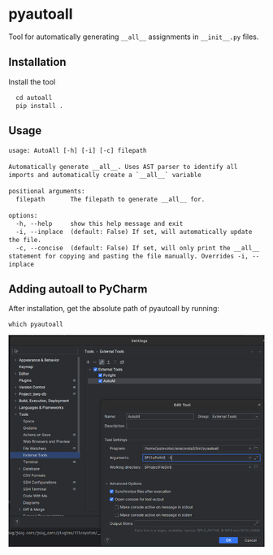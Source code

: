 # pyautoall

Tool for automatically generating `__all__` assignments
in `__init__.py` files.

## Installation

Install the tool

```shell
  cd autoall
  pip install .
```

## Usage

```
usage: AutoAll [-h] [-i] [-c] filepath

Automatically generate __all__. Uses AST parser to identify all imports and automatically create a `__all__` variable

positional arguments:
  filepath       The filepath to generate __all__ for.

options:
  -h, --help     show this help message and exit
  -i, --inplace  (default: False) If set, will automatically update the file.
  -c, --concise  (default: False) If set, will only print the __all__ statement for copying and pasting the file manually. Overrides -i, --inplace
```

## Adding autoall to PyCharm

After installation, get the absolute path of pyautoall by running:

```shell
which pyautoall
```
![Alt text](pycharm_external_tools.png "PyCharm External Tools Settings")




